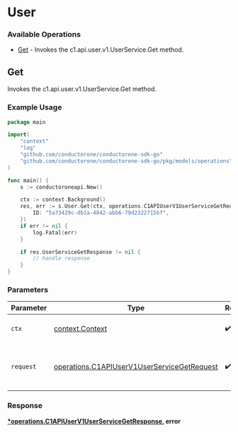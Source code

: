 # User

### Available Operations

* [Get](#get) - Invokes the c1.api.user.v1.UserService.Get method.

## Get

Invokes the c1.api.user.v1.UserService.Get method.

### Example Usage

```go
package main

import(
	"context"
	"log"
	"github.com/conductorone/conductorone-sdk-go"
	"github.com/conductorone/conductorone-sdk-go/pkg/models/operations"
)

func main() {
    s := conductoroneapi.New()

    ctx := context.Background()
    res, err := s.User.Get(ctx, operations.C1APIUserV1UserServiceGetRequest{
        ID: "5a73429c-db1a-4842-abb6-79d2322715bf",
    })
    if err != nil {
        log.Fatal(err)
    }

    if res.UserServiceGetResponse != nil {
        // handle response
    }
}
```

### Parameters

| Parameter                                                                                                  | Type                                                                                                       | Required                                                                                                   | Description                                                                                                |
| ---------------------------------------------------------------------------------------------------------- | ---------------------------------------------------------------------------------------------------------- | ---------------------------------------------------------------------------------------------------------- | ---------------------------------------------------------------------------------------------------------- |
| `ctx`                                                                                                      | [context.Context](https://pkg.go.dev/context#Context)                                                      | :heavy_check_mark:                                                                                         | The context to use for the request.                                                                        |
| `request`                                                                                                  | [operations.C1APIUserV1UserServiceGetRequest](../../models/operations/c1apiuserv1userservicegetrequest.md) | :heavy_check_mark:                                                                                         | The request object to use for the request.                                                                 |


### Response

**[*operations.C1APIUserV1UserServiceGetResponse](../../models/operations/c1apiuserv1userservicegetresponse.md), error**

